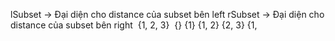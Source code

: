 lSubset -> Đại diện cho distance của subset bên left
rSubset -> Đại diện cho distance của subset bên right
​
{1, 2, 3}
​
{}
{1}
{1, 2}
{2, 3}
{1,